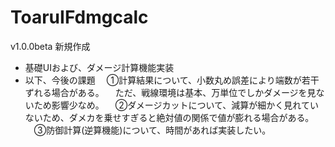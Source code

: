 # ToaruIFdmgcalc
v1.0.0beta
新規作成
- 基礎UIおよび、ダメージ計算機能実装
- 以下、今後の課題
　①計算結果について、小数丸め誤差により端数が若干ずれる場合がある。
　ただ、戦線環境は基本、万単位でしかダメージを見ないため影響少なめ。
　②ダメージカットについて、減算が細かく見れていないため、ダメカを乗せすぎると絶対値の関係で値が膨れる場合がある。
　③防御計算(逆算機能)について、時間があれば実装したい。
